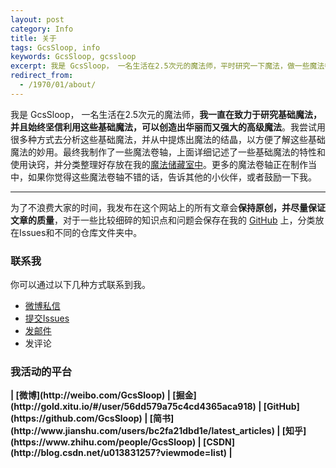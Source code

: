 ```yaml
---
layout: post
category: Info
title: 关于
tags: GcsSloop, info
keywords: GcsSloop, gcssloop
excerpt: 我是 GcsSloop， 一名生活在2.5次元的魔法师，平时研究一下魔法，做一些魔法卷轴，也会把一些研究成果贡献出来，以帮助新入门的魔法师更快速的成长为高级魔法师。点击此处查看我公布的魔法研究成果。
redirect_from:
  - /1970/01/about/
---
```


我是 GcsSloop， 一名生活在2.5次元的魔法师，**我一直在致力于研究基础魔法，并且始终坚信利用这些基础魔法，可以创造出华丽而又强大的高级魔法**。我尝试用很多种方式去分析这些基础魔法，并从中提炼出魔法的结晶，以方便了解这些基础魔法的妙用。最终我制作了一些魔法卷轴，上面详细记述了一些基础魔法的特性和使用诀窍，并分类整理好存放在我的[魔法储藏室中](http://www.gcssloop.com/#blog)。更多的魔法卷轴正在制作当中，如果你觉得这些魔法卷轴不错的话，告诉其他的小伙伴，或者鼓励一下我。

******

为了不浪费大家的时间，我发布在这个网站上的所有文章会**保持原创，并尽量保证文章的质量**，对于一些比较细碎的知识点和问题会保存在我的 [GitHub](https://github.com/GcsSloop) 上，分类放在Issues和不同的仓库文件夹中。

### 联系我

你可以通过以下几种方式联系到我。

* [微博私信](http://weibo.com/GcsSloop)
* [提交Issues](https://github.com/GcsSloop/AndroidNote/issues)
* [发邮件](mailto:GcsSloop@gmail.com)
* 发评论

### 我活动的平台

<strong>
| [微博](http://weibo.com/GcsSloop)
| [掘金](http://gold.xitu.io/#/user/56dd579a75c4cd4365aca918)
| [GitHub](https://github.com/GcsSloop)
| [简书](http://www.jianshu.com/users/bc2fa21dbd1e/latest_articles)
| [知乎](https://www.zhihu.com/people/GcsSloop)
| [CSDN](http://blog.csdn.net/u013831257?viewmode=list)
| 
</strong>

